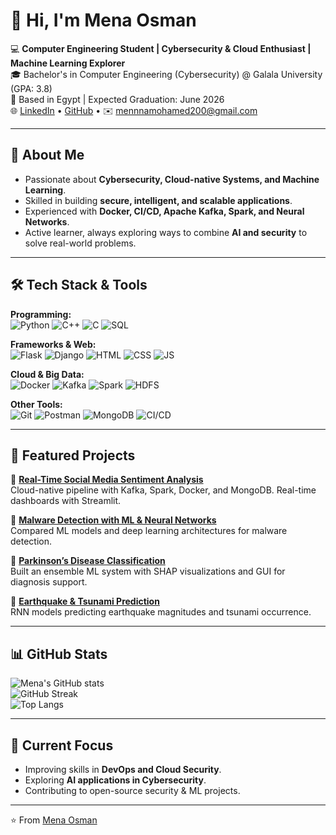 # 👋 Hi, I'm Mena Osman  

💻 **Computer Engineering Student | Cybersecurity & Cloud Enthusiast | Machine Learning Explorer**  
🎓 Bachelor's in Computer Engineering (Cybersecurity) @ Galala University (GPA: 3.8)  
📍 Based in Egypt | Expected Graduation: June 2026  
🌐 [LinkedIn](https://www.linkedin.com/in/mena-osman-b92641238) • [GitHub](https://github.com/menaosman) • ✉️ mennnamohamed200@gmail.com  

---

## 🚀 About Me
- Passionate about **Cybersecurity, Cloud-native Systems, and Machine Learning**.  
- Skilled in building **secure, intelligent, and scalable applications**.  
- Experienced with **Docker, CI/CD, Apache Kafka, Spark, and Neural Networks**.  
- Active learner, always exploring ways to combine **AI and security** to solve real-world problems.  

---

## 🛠️ Tech Stack & Tools

**Programming:**  
![Python](https://img.shields.io/badge/Python-3776AB?style=for-the-badge&logo=python&logoColor=white) 
![C++](https://img.shields.io/badge/C++-00599C?style=for-the-badge&logo=c%2B%2B&logoColor=white) 
![C](https://img.shields.io/badge/C-00599C?style=for-the-badge&logo=c&logoColor=white) 
![SQL](https://img.shields.io/badge/SQL-336791?style=for-the-badge&logo=postgresql&logoColor=white)

**Frameworks & Web:**  
![Flask](https://img.shields.io/badge/Flask-000000?style=for-the-badge&logo=flask&logoColor=white)
![Django](https://img.shields.io/badge/Django-092E20?style=for-the-badge&logo=django&logoColor=white)
![HTML](https://img.shields.io/badge/HTML5-E34F26?style=for-the-badge&logo=html5&logoColor=white)
![CSS](https://img.shields.io/badge/CSS3-1572B6?style=for-the-badge&logo=css3&logoColor=white)
![JS](https://img.shields.io/badge/JavaScript-F7DF1E?style=for-the-badge&logo=javascript&logoColor=black)

**Cloud & Big Data:**  
![Docker](https://img.shields.io/badge/Docker-2496ED?style=for-the-badge&logo=docker&logoColor=white)
![Kafka](https://img.shields.io/badge/Apache_Kafka-231F20?style=for-the-badge&logo=apache-kafka&logoColor=white)
![Spark](https://img.shields.io/badge/Apache_Spark-E25A1C?style=for-the-badge&logo=apache-spark&logoColor=white)
![HDFS](https://img.shields.io/badge/HDFS-00ADEF?style=for-the-badge&logo=apache&logoColor=white)

**Other Tools:**  
![Git](https://img.shields.io/badge/Git-F05032?style=for-the-badge&logo=git&logoColor=white)
![Postman](https://img.shields.io/badge/Postman-FF6C37?style=for-the-badge&logo=postman&logoColor=white)
![MongoDB](https://img.shields.io/badge/MongoDB-47A248?style=for-the-badge&logo=mongodb&logoColor=white)
![CI/CD](https://img.shields.io/badge/CI%2FCD-000000?style=for-the-badge&logo=github-actions&logoColor=white)

---

## 📂 Featured Projects
🔹 **[Real-Time Social Media Sentiment Analysis](https://github.com/menaosman)**  
Cloud-native pipeline with Kafka, Spark, Docker, and MongoDB. Real-time dashboards with Streamlit.  

🔹 **[Malware Detection with ML & Neural Networks](https://github.com/menaosman)**  
Compared ML models and deep learning architectures for malware detection.  

🔹 **[Parkinson’s Disease Classification](https://github.com/menaosman)**  
Built an ensemble ML system with SHAP visualizations and GUI for diagnosis support.  

🔹 **[Earthquake & Tsunami Prediction](https://github.com/menaosman)**  
RNN models predicting earthquake magnitudes and tsunami occurrence.  

---

## 📊 GitHub Stats
![Mena's GitHub stats](https://github-readme-stats.vercel.app/api?username=menaosman&show_icons=true&theme=radical)  
![GitHub Streak](https://streak-stats.demolab.com?user=menaosman&theme=radical&hide_border=true)  
![Top Langs](https://github-readme-stats.vercel.app/api/top-langs/?username=menaosman&layout=compact&theme=radical)

---

## 🌱 Current Focus
- Improving skills in **DevOps and Cloud Security**.  
- Exploring **AI applications in Cybersecurity**.  
- Contributing to open-source security & ML projects.  

---

⭐️ From [Mena Osman](https://github.com/menaosman)

